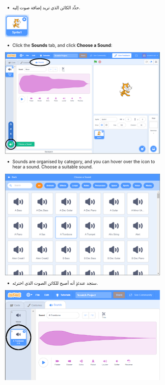 + حدِّد الكائن الذي تريد إضافة صوت إليه.

![sprite](images/sprite-select.png)

+ Click the **Sounds** tab, and click **Choose a Sound**:

![sounds and choose a sound highlight](images/import-sound.png)

+ Sounds are organised by category, and you can hover over the icon to hear a sound. Choose a suitable sound.

![menu of sounds](images/choose-sound.png)

+ ستجد عندئذٍ أنه أصبح للكائن الصوت الذي اخترتَه.

![new sound shown against the sprite](images/sound-imported.png)